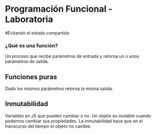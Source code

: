 # Programación Funcional - Laboratoria
#Evitando el estado compartido

### ¿Qué es una función?
Un proceso que recibe parámetros de entrada y retorna un o unos parámetros de salida.

## Funciones puras
Dado los mismos parámetros retorna la misma salida.

## Inmutabilidad
Variables en JS que pueden cambiar o no. Un objeto es mutable cuando podemos cambiar sus propiedades. La inmutabilidad hace que en el transcurso del tiempo el objeto no cambie.